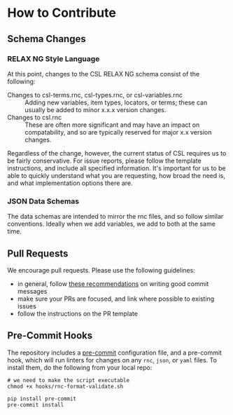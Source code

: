 # How to Contribute

## Schema Changes

### RELAX NG Style Language

At this point, changes to the CSL RELAX NG schema consist of the following:

<dl>
  <dt>Changes to csl-terms.rnc, csl-types.rnc, or csl-variables.rnc</dt>
  <dd>Adding new variables, item types, locators, or terms; these can usually be added to minor x.x.x version changes.</dd>
  <dt>Changes to csl.rnc</dt>
  <dd>These are often more significant and may have an impact on compatability, and so are typically reserved for major x.x version changes.</dd>
</dl>

Regardless of the change, however, the current status of CSL requires us to be fairly conservative. For issue reports, please follow the template instructions, and include all specified information. It's important for us to be able to quickly understand what you are requesting, how broad the need is, and what implementation options there are.

### JSON Data Schemas

The data schemas are intended to mirror the rnc files, and so follow similar conventions. Ideally when we add variables, we add to both at the same time.

## Pull Requests

We encourage pull requests. Please use the following guidelines:

- in general, follow [these recommendations](https://www.freecodecamp.org/news/writing-good-commit-messages-a-practical-guide/) on writing good commit messages
- make sure your PRs are focused, and link where possible to existing issues
- follow  the instructions on the PR template

## Pre-Commit Hooks

The repository includes a [pre-commit](https://pre-commit.com) configuration file, and a pre-commit hook, which will run linters for changes on any `rnc`, `json`, or `yaml` files. 
To install them, do the following from your local repo:

``` console
# we need to make the script executable
chmod +x hooks/rnc-format-validate.sh

pip install pre-commit
pre-commit install
```

